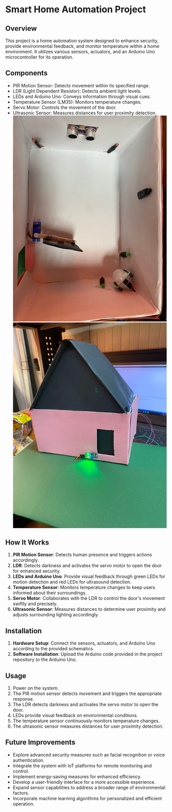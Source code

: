 # Smart Home Automation Project

## Overview
This project is a home automation system designed to enhance security, provide environmental feedback, and monitor temperature within a home environment. It utilizes various sensors, actuators, and an Arduino Uno microcontroller for its operation.

## Components
- PIR Motion Sensor: Detects movement within its specified range.
- LDR (Light Dependent Resistor): Detects ambient light levels.
- LEDs and Arduino Uno: Conveys information through visual cues.
- Temperature Sensor (LM35): Monitors temperature changes.
- Servo Motor: Controls the movement of the door.
- Ultrasonic Sensor: Measures distances for user proximity detection.
![Home Automation Components1](component_photo1.jpg) 
![Home Automation Components2](component_photo2.jpg)



## How It Works
1. **PIR Motion Sensor**: Detects human presence and triggers actions accordingly.
2. **LDR**: Detects darkness and activates the servo motor to open the door for enhanced security.
3. **LEDs and Arduino Uno**: Provide visual feedback through green LEDs for motion detection and red LEDs for ultrasound detection.
4. **Temperature Sensor**: Monitors temperature changes to keep users informed about their surroundings.
5. **Servo Motor**: Collaborates with the LDR to control the door's movement swiftly and precisely.
6. **Ultrasonic Sensor**: Measures distances to determine user proximity and adjusts surrounding lighting accordingly.

## Installation
1. **Hardware Setup**: Connect the sensors, actuators, and Arduino Uno according to the provided schematics.
2. **Software Installation**: Upload the Arduino code provided in the project repository to the Arduino Uno.

## Usage
1. Power on the system.
2. The PIR motion sensor detects movement and triggers the appropriate response.
3. The LDR detects darkness and activates the servo motor to open the door.
4. LEDs provide visual feedback on environmental conditions.
5. The temperature sensor continuously monitors temperature changes.
6. The ultrasonic sensor measures distances for user proximity detection.

## Future Improvements
- Explore advanced security measures such as facial recognition or voice authentication.
- Integrate the system with IoT platforms for remote monitoring and control.
- Implement energy-saving measures for enhanced efficiency.
- Develop a user-friendly interface for a more accessible experience.
- Expand sensor capabilities to address a broader range of environmental factors.
- Incorporate machine learning algorithms for personalized and efficient operation.




